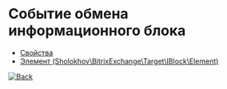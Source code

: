 # Событие обмена информационного блока

- [Свойства](https://github.com/sholokhov-daniil/exchange/blob/v0.200/doc/events/iblock/properties/main.md)
- [Элемент (Sholokhov\BitrixExchange\Target\IBlock\Element)](https://github.com/sholokhov-daniil/exchange/blob/v0.200/doc/events/iblock/element.md)


[![Back](https://img.shields.io/badge/Список_событий-blue?style=for-the-badge)](https://github.com/sholokhov-daniil/bitrix-exchange/blob/v0.200/doc/events/main.md)
